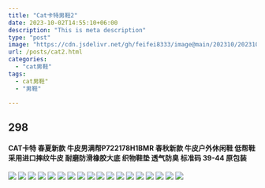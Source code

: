 ```yaml
---
title: "Cat卡特男鞋2"
date: 2023-10-02T14:55:10+06:00
description: "This is meta description"
type: "post"
image: "https://cdn.jsdelivr.net/gh/feifei8333/image@main/202310/202310021743590.jpg"
url: /posts/cat2.html
categories: 
  - "cat男鞋"
tags:
  - cat男鞋"
  - "男鞋"

---
```




## 298
<!--more-->

#### CAT卡特  春夏新款 牛皮男满帮P722178H1BMR 春秋新款 牛皮户外休闲鞋 低帮鞋 采用进口摔纹牛皮 耐磨防滑橡胶大底 织物鞋垫 透气防臭 标准码 39-44  原包装



![](https://cdn.jsdelivr.net/gh/feifei8333/image@main/202310/202310021737595.jpg)
![](https://cdn.jsdelivr.net/gh/feifei8333/image@main/202310/202310021737596.jpg)
![](https://cdn.jsdelivr.net/gh/feifei8333/image@main/202310/202310021737597.jpg)
![](https://cdn.jsdelivr.net/gh/feifei8333/image@main/202310/202310021737598.jpg)
![](https://cdn.jsdelivr.net/gh/feifei8333/image@main/202310/202310021737599.jpg)
![](https://cdn.jsdelivr.net/gh/feifei8333/image@main/202310/202310021737600.jpg)
![](https://cdn.jsdelivr.net/gh/feifei8333/image@main/202310/202310021737601.jpg)
![](https://cdn.jsdelivr.net/gh/feifei8333/image@main/202310/202310021737602.jpg)
![](https://cdn.jsdelivr.net/gh/feifei8333/image@main/202310/202310021737603.jpg)
![](https://cdn.jsdelivr.net/gh/feifei8333/image@main/202310/202310021737604.jpg)
![](https://cdn.jsdelivr.net/gh/feifei8333/image@main/202310/202310021737605.jpg)
![](https://cdn.jsdelivr.net/gh/feifei8333/image@main/202310/202310021737607.jpg)
![](https://cdn.jsdelivr.net/gh/feifei8333/image@main/202310/202310021737608.jpg)
![](https://cdn.jsdelivr.net/gh/feifei8333/image@main/202310/202310021737609.jpg)
![](https://cdn.jsdelivr.net/gh/feifei8333/image@main/202310/202310021737610.jpg)
![](https://cdn.jsdelivr.net/gh/feifei8333/image@main/202310/202310021737611.jpg)
![](https://cdn.jsdelivr.net/gh/feifei8333/image@main/202310/202310021737612.jpg)
![](https://cdn.jsdelivr.net/gh/feifei8333/image@main/202310/202310021737613.jpg)